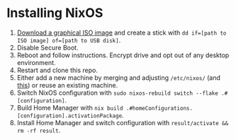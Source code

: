# Installing NixOS

1. [Download a graphical ISO image](https://nixos.org/download.html#nixos-iso) and create a stick with `dd if=[path to ISO image] of=[path to USB disk]`.
2. Disable Secure Boot.
3. Reboot and follow instructions. Encrypt drive and opt out of any desktop environment.
4. Restart and clone this repo.
5. Either add a new machine by merging and adjusting `/etc/nixos/` (and [this](https://github.com/NixOS/nixos-hardware)) or reuse an existing machine.
6. Switch NixOS configuration with `sudo nixos-rebuild switch --flake .#[configuration]`.
7. Build Home Manager with `nix build .#homeConfigurations.[configuration].activationPackage`.
8. Install Home Manager and switch configuration with `result/activate && rm -rf result`.
